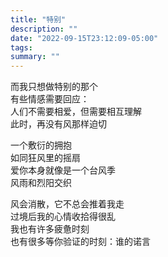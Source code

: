 ```yaml
---
title: "特别"
description: ""
date: "2022-09-15T23:12:09-05:00"
tags: 
summary: ""
---
```

而我只想做特别的那个\
有些情感需要回应：\
人们不需要相爱，但需要相互理解\
此时，再没有风那样迫切

一个敷衍的拥抱\
如同狂风里的摇扇\
爱你本身就像是一个台风季\
风雨和烈阳交织

风会消散，它不总会推着我走\
过境后我的心情收拾得很乱\
我也有许多疲惫时刻\
也有很多等你验证的时刻：谁的诺言
